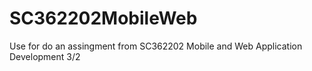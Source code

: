 # SC362202MobileWeb
Use for do an assingment from SC362202 Mobile and Web Application Development 3/2
